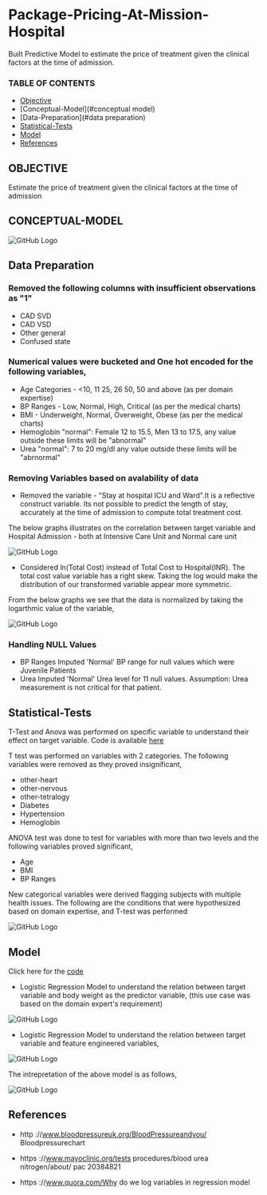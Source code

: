 # Package-Pricing-At-Mission-Hospital
Built Predictive Model to estimate the price of treatment given the clinical factors at the time of admission.

### TABLE OF CONTENTS
* [Objective](#objective)
* [Conceptual-Model](#conceptual model)
* [Data-Preparation](#data preparation)
* [Statistical-Tests](#Statistical-Tests)
* [Model](#model)
* [References](#references)

## OBJECTIVE

Estimate the price of treatment given the clinical factors at the time of admission

## CONCEPTUAL-MODEL 

![GitHub Logo](https://github.com/skotak2/Package-Pricing-At-Mission-Hospital/blob/main/Images/Conceptual_Model.JPG)

## Data Preparation

### Removed the following columns with insufficient observations as "1"

* CAD SVD
* CAD VSD
* Other general
* Confused state

### Numerical values were bucketed and One hot encoded for the following variables,

* Age Categories - <10, 11 25, 26 50, 50 and above (as per domain expertise)
* BP Ranges - Low, Normal, High, Critical (as per the medical charts)
* BMI - Underweight, Normal, Overweight, Obese (as per the medical charts)
* Hemoglobin "normal": Female 12 to 15.5, Men 13 to 17.5, any value outside these limits will be "abnormal"
* Urea "normal": 7 to 20 mg/dl any value outside these limits will be "abrnormal"

### Removing Variables based on avalability of data

* Removed the variable - "Stay at hospital ICU and Ward".It is a reflective construct variable. Its not possible to predict the length of stay, accurately at the time of admission to compute total treatment cost.

The below graphs illustrates on the correlation between target variable and Hospital Admission - both at Intensive Care Unit and Normal care unit

![GitHub Logo](https://github.com/skotak2/Package-Pricing-At-Mission-Hospital/blob/main/Images/ICU_high_Cor.JPG)

* Considered ln(Total Cost) instead of Total Cost to Hospital(INR). The total cost value variable has a right skew. Taking the log would make the distribution of our transformed variable appear more symmetric.

From the below graphs we see that the data is normalized by taking the logarthmic value of the variable,

![GitHub Logo](https://github.com/skotak2/Package-Pricing-At-Mission-Hospital/blob/main/Images/Skew_target_var.JPG)

### Handling NULL Values

* BP Ranges Imputed 'Normal' BP range for null values which were Juvenile Patients
* Urea Imputed 'Normal' Urea level for 11 null values. Assumption: Urea measurement is not critical for that patient.

## Statistical-Tests

T-Test and Anova was performed on specific variable to understand their effect on target variable. Code is available [here](https://github.com/skotak2/Package-Pricing-At-Mission-Hospital/blob/main/Code/Ttest_Anova.R)

T test was performed on variables with 2 categories. The following variables were removed as they proved insignificant,

* other-heart
* other-nervous
* other-tetralogy
* Diabetes
* Hypertension
* Hemoglobin

ANOVA test was done to test for variables with more than two levels and the following variables proved significant,

* Age 
* BMI
* BP Ranges


New categorical variables were derived flagging subjects with multiple health issues. The following are the conditions that were hypothesized based on domain expertise, and T-test was performed

![GitHub Logo](https://github.com/skotak2/Package-Pricing-At-Mission-Hospital/blob/main/Images/interactions.JPG)


## Model

Click here for the [code](https://github.com/skotak2/Package-Pricing-At-Mission-Hospital/blob/main/Code/Data_prep_modelling.R)

* Logistic Regression Model to understand the relation between target variable and body weight as the predictor variable, (this use case was based on the domain expert's requirement)

![GitHub Logo](https://github.com/skotak2/Package-Pricing-At-Mission-Hospital/blob/main/Images/body_weight.JPG)


* Logistic Regression Model to understand the relation between target variable and feature engineered variables,

![GitHub Logo](https://github.com/skotak2/Package-Pricing-At-Mission-Hospital/blob/main/Images/model_all_vars.JPG)

The intrepretation of the above model is as follows,

![GitHub Logo](https://github.com/skotak2/Package-Pricing-At-Mission-Hospital/blob/main/Images/intrepretation.JPG)


## References

* http ://www.bloodpressureuk.org/BloodPressureandyou/ Bloodpressurechart

* https ://www.mayoclinic.org/tests procedures/blood urea nitrogen/about/ pac 20384821

* https ://www.quora.com/Why do we log variables in regression model






